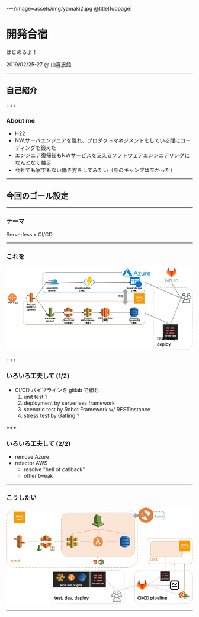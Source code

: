 ---?image=assets/img/yamaki2.jpg
@title[toppage]

# 開発合宿
はじめるよ！

2019/02/25-27 @ 山喜旅館

---

## 自己紹介

+++

### About me
- H22
- NW,サーバエンジニアを離れ、プロダクトマネジメントをしている間にコーディングを鍛えた
- エンジニア復帰後もNWサービスを支えるソフトウェアエンジニアリングになんとなく軸足
- 会社でも家でもない働き方をしてみたい（冬のキャンプは辛かった）

---

## 今回のゴール設定

---

### テーマ
Serverless x CI/CD

---

### これを

![current](assets/img/sls_arch_current.jpg)

+++

### いろいろ工夫して (1/2)
- CI/CD パイプラインを gitlab で組む
  1. unit test ?
  2. deployment by serverless framework
  3. scenario test by Robot Framework w/ RESTinstance
  4. stress test by Gatling ?

+++

### いろいろ工夫して (2/2)
- remove Azure
- refactor AWS
  - resolve "hell of callback"
  - other tweak

---

### こうしたい

![goal](assets/img/sls_arch_goal.jpg)

---

